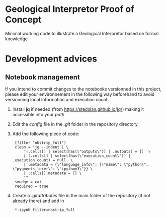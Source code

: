 # Geological Interpretor Proof of Concept
Minimal working code to illustrate a Geological Interpretor based on formal knowledge


# Development advices

## Notebook management
If you intend to commit changes to the notebooks versionned in this project,
please edit your environnement in the following way beforehand to avoid versionning
local information and execution count.

1. Install **jq** if needed (from https://stedolan.github.io/jq/) making it accessible into your *path*
2. Edit the *config* file in the *.git* folder in the repository directory
3. Add the following piece of code:

        [filter "nbstrip_full"]
        clean = "jq --indent 1 \
            '(.cells[] | select(has(\"outputs\")) | .outputs) = []  \
            | (.cells[] | select(has(\"execution_count\")) | .execution_count) = null  \
            | .metadata = {\"language_info\": {\"name\": \"python\", \"pygments_lexer\": \"ipython3\"}} \
            | .cells[].metadata = {} \
            '"
        smudge = cat
        required = true

4. Create a *.gitattributes* file in the main folder of the repository (if not already there) and add in

        *.ipynb filter=nbstrip_full

